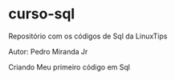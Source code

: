 # curso-sql
Repositório com os códigos de Sql da LinuxTips

Autor: Pedro Miranda Jr 

Criando Meu primeiro código em Sql
